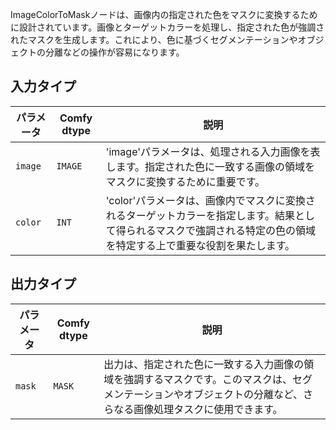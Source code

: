 
ImageColorToMaskノードは、画像内の指定された色をマスクに変換するために設計されています。画像とターゲットカラーを処理し、指定された色が強調されたマスクを生成します。これにより、色に基づくセグメンテーションやオブジェクトの分離などの操作が容易になります。

## 入力タイプ

| パラメータ | Comfy dtype | 説明 |
|-----------|-------------|-------------|
| `image`   | `IMAGE`     | 'image'パラメータは、処理される入力画像を表します。指定された色に一致する画像の領域をマスクに変換するために重要です。 |
| `color`   | `INT`       | 'color'パラメータは、画像内でマスクに変換されるターゲットカラーを指定します。結果として得られるマスクで強調される特定の色の領域を特定する上で重要な役割を果たします。 |

## 出力タイプ

| パラメータ | Comfy dtype | 説明 |
|-----------|-------------|-------------|
| `mask`    | `MASK`      | 出力は、指定された色に一致する入力画像の領域を強調するマスクです。このマスクは、セグメンテーションやオブジェクトの分離など、さらなる画像処理タスクに使用できます。 |